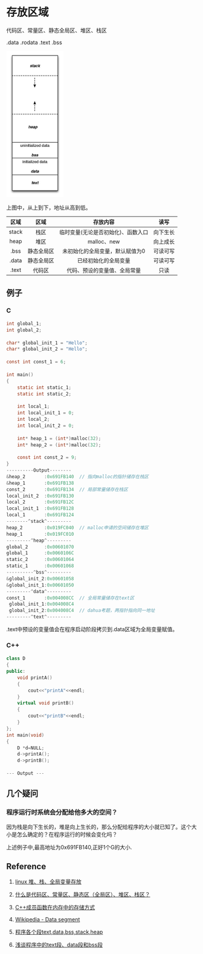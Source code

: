 # 存放区域

代码区、常量区、静态全局区、堆区、栈区

.data .rodata .text .bss



<img src="./images/program_memory_layout.jpg" width = "30%" height = "30%" alt="图片名称">

上图中，从上到下，地址从高到低。

|区域|区域|存放内容|读写|
|:---:|:--:|:--:|:--:|
|stack|栈区|临时变量(无论是否初始化)、函数入口|向下生长|
|heap|堆区|malloc、new|向上成长|
|.bss|静态全局区|未初始化的全局变量，默认赋值为0|可读可写|
|.data|静态全局区|已经初始化的全局变量|可读可写|
|.text|代码区|代码、预设的变量值、全局常量|只读|


## 例子

### C

``` c
int global_1;
int global_2;

char* global_init_1 = "Hello";
char* global_init_2 = "Hello";

const int const_1 = 6;

int main()
{
    static int static_1;
    static int static_2;

    int local_1;
    int local_init_1 = 0;
    int local_2;
    int local_init_2 = 0;

    int* heap_1 = (int*)malloc(32);
    int* heap_2 = (int*)malloc(32);

    const int const_2 = 9;
}
----------Output--------
&heap_2       :0x691FB140  // 指向malloc的指针储存在栈区
&heap_1       :0x691FB138
const_2       :0x691FB134  // 局部常量储存在栈区
local_init_2  :0x691FB130
local_2       :0x691FB12C
local_init_1  :0x691FB128
local_1       :0x691FB124
--------^stack^---------
heap_2        :0x019FC040  // malloc申请的空间储存在堆区
heap_1        :0x019FC010
---------^heap^---------
global_2      :0x00601070
global_1      :0x0060106C
static_2      :0x00601064
static_1      :0x00601068
----------^bss^---------
&global_init_2:0x00601058
&global_init_1:0x00601050
---------^data^---------
const_1       :0x004008CC  // 全局常量储存在text区
 global_init_1:0x004008C4
 global_init_2:0x004008C4  // dahua考题，两指针指向同一地址
---------^text^---------
```
.text中预设的变量值会在程序启动阶段拷贝到.data区域为全局变量赋值。

### C++

```c++
class D
{
public:
    void printA()
    {
        cout<<"printA"<<endl;
    }
    virtual void printB()
    {
        cout<<"printB"<<endl;
    }
};
int main(void)
{
    D *d=NULL;
    d->printA();
    d->printB();

--- Output ---


```

## 几个疑问

### 程序运行时系统会分配给他多大的空间？

因为栈是向下生长的，堆是向上生长的，那么分配给程序的大小就已知了。这个大小是怎么确定的？在程序运行的时候会变化吗？

上述例子中,最高地址为0x691FB140,正好1个G的大小.


## Reference

1. [linux 堆、栈、全局变量存放](https://blog.csdn.net/kkxgx/article/details/7520902)

2. [什么是代码区、常量区、静态区（全局区）、堆区、栈区？](https://blog.csdn.net/u014470361/article/details/79297601)

3. [C++成员函数在内存中的存储方式](https://blog.csdn.net/fuzhongmin05/article/details/59112081)

4. [Wikipedia - Data segment](https://en.wikipedia.org/wiki/Data_segment)

5. [程序各个段text,data,bss,stack,heap](https://www.cnblogs.com/jamesnt/p/3747216.html)

6. [浅谈程序中的text段、data段和bss段](https://zhuanlan.zhihu.com/p/28659560)